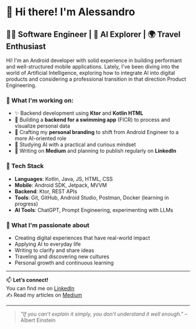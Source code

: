 # 👋 Hi there! I'm Alessandro

## 👨‍💻 Software Engineer | 🧠 AI Explorer | 🌍 Travel Enthusiast

Hi! I'm an Android developer with solid experience in building performant and well-structured mobile applications. Lately, I've been diving into the world of Artificial Intelligence, exploring how to integrate AI into digital products and considering a professional transition in that direction Product Engineering.

### 🚀 What I'm working on:
- ✨ Backend development using **Ktor** and **Kotlin HTML**
- 🧱 Building a **backend for a swimming app** (FICR) to process and visualize personal data
- 🧭 Crafting my **personal branding** to shift from Android Engineer to a more AI-oriented role
- 🧠 Studying AI with a practical and curious mindset
- 📝 Writing on **Medium** and planning to publish regularly on **LinkedIn**

### 🧰 Tech Stack
- **Languages**: Kotlin, Java, JS, HTML, CSS  
- **Mobile**: Android SDK, Jetpack, MVVM  
- **Backend**: Ktor, REST APIs  
- **Tools**: Git, GitHub, Android Studio, Postman, Docker (learning in progress)  
- **AI Tools**: ChatGPT, Prompt Engineering, experimenting with LLMs  

### 🌱 What I'm passionate about
- Creating digital experiences that have real-world impact  
- Applying AI to everyday life  
- Writing to clarify and share ideas  
- Traveling and discovering new cultures  
- Personal growth and continuous learning  

---

📫 **Let’s connect!**  
You can find me on [LinkedIn](https://www.linkedin.com/in/alessandro-persiano/)  
✍️ Read my articles on [Medium](https://medium.com/@appersiano)

---

> *"If you can’t explain it simply, you don’t understand it well enough."* – Albert Einstein

<!--
**appersiano/appersiano** is a ✨ _special_ ✨ repository because its `README.md` (this file) appears on your GitHub profile.

Here are some ideas to get you started:

- 🔭 I’m currently working on ...
- 🌱 I’m currently learning ...
- 👯 I’m looking to collaborate on ...
- 🤔 I’m looking for help with ...
- 💬 Ask me about ...
- 📫 How to reach me: ...
- 😄 Pronouns: ...
- ⚡ Fun fact: ...
-->
